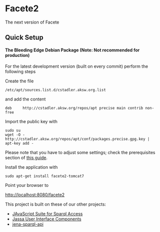 # Facete2

The next version of Facete

## Quick Setup

#### The Bleeding Edge Debian Package (Note: Not recommended for production)
For the latest development version (built on every commit) perform the following steps

Create the file

    /etc/apt/sources.list.d/cstadler.aksw.org.list

and add the content

    deb     http://cstadler.aksw.org/repos/apt precise main contrib non-free

Import the public key with

    sudo su
    wget -O - http://cstadler.aksw.org/repos/apt/conf/packages.precise.gpg.key | apt-key add -

Please note that you have to adjust some settings; check the prerequisites section of [this guide](https://github.com/AKSW/Sparqlify/tree/master/sparqlify-debian-tomcat7).

Install the application with

    sudo apt-get install facete2-tomcat7

Point your browser to

[http://localhost:8080/facete2](http://localhost:8080/facete2)

This project is built on these of our other projects:

* [JAvaScript Suite for Sparql Access](https://github.com/GeoKnow/Jassa)
* [Jassa User Interface Components](https://github.com/GeoKnow/Jassa-UI-Angular)
* [jena-sparql-api](https://github.com/AKSW/jena-sparql-api)


